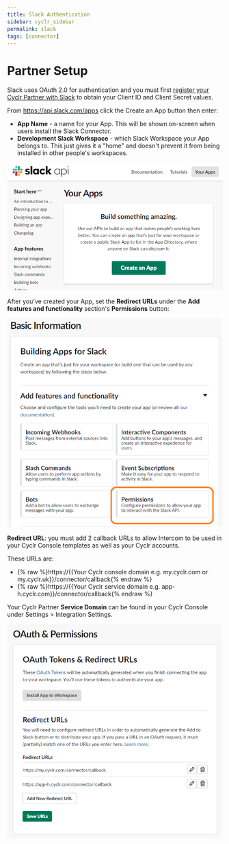 ```yaml
---
title: Slack Authentication
sidebar: cyclr_sidebar
permalink: slack
tags: [connector]
---
```


# Partner Setup #


Slack uses OAuth 2.0 for authentication and you must first [register your Cyclr Partner with Slack](https://api.slack.com/apps) to obtain your Client ID and Client Secret values.

From https://api.slack.com/apps click the Create an App button then enter:
*  **App Name** - a name for your App.  This will be shown on-screen when users install the Slack Connector.
*  **Development Slack Workspace** - which Slack Workspace your App belongs to.  This just gives it a "home" and doesn't prevent it from being installed in other people's workspaces.

![Slack - Create an App](./images/slack-create-an-app.png)

After you've created your App, set the **Redirect URLs** under the **Add features and functionality** section's **Permissions** button:

![Slack - Permissions](./images/slack-permissions.png)

**Redirect URL**: you must add 2 callback URLs to allow Intercom to be used in your Cyclr Console templates as well as your Cyclr accounts.

These URLs are:

*   {% raw %}https://{{Your Cyclr console domain e.g. my.cyclr.com or my.cyclr.uk}}/connector/callback{% endraw %}
*   {% raw %}https://{{Your Cyclr service domain e.g. app-h.cyclr.com}}/connector/callback{% endraw %}

Your Cyclr Partner **Service Domain** can be found in your Cyclr Console under Settings > Integration Settings.

![Slack - Redirect URLs](./images/slack-redirect-urls.png)
